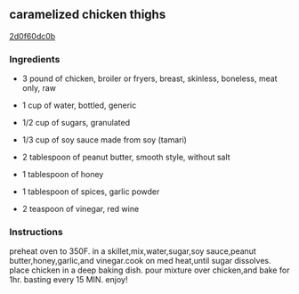 ## caramelized chicken thighs

[2d0f60dc0b](https://cookpad.com/us/recipes/364348-caramelized-chicken-thighs)

### Ingredients

 - 3 pound of chicken, broiler or fryers, breast, skinless, boneless, meat only, raw

 - 1 cup of water, bottled, generic

 - 1/2 cup of sugars, granulated

 - 1/3 cup of soy sauce made from soy (tamari)

 - 2 tablespoon of peanut butter, smooth style, without salt

 - 1 tablespoon of honey

 - 1 tablespoon of spices, garlic powder

 - 2 teaspoon of vinegar, red wine

### Instructions

preheat oven to 350F. in a skillet,mix,water,sugar,soy sauce,peanut butter,honey,garlic,and vinegar.cook on med heat,until sugar dissolves. place chicken in a deep baking dish. pour mixture over chicken,and bake for 1hr. basting every 15 MIN. enjoy!